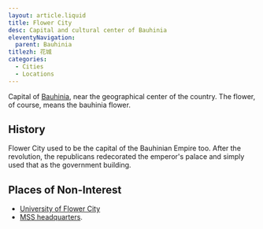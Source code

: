 ```yaml
---
layout: article.liquid
title: Flower City
desc: Capital and cultural center of Bauhinia
eleventyNavigation:
  parent: Bauhinia
titlezh: 花城
categories:
  - Cities
  - Locations
---
```


Capital of [Bauhinia](/world/bauhinia/), near the geographical center of the country. The flower, of course, means the bauhinia flower.

## History

Flower City used to be the capital of the Bauhinian Empire too. After the revolution, the republicans redecorated the emperor's palace and simply used that as the government building.

## Places of Non-Interest

- [University of Flower City](/world/bauhinia/ufc/)
- [MSS headquarters](/world/bauhinia/mss/).
